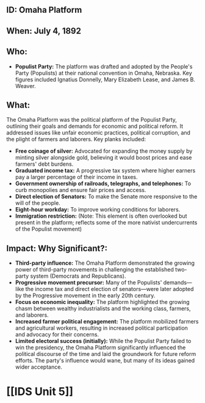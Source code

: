 ## ID: Omaha Platform

## When: July 4, 1892

## Who:
* **Populist Party:**  The platform was drafted and adopted by the People's Party (Populists) at their national convention in Omaha, Nebraska.  Key figures included Ignatius Donnelly, Mary Elizabeth Lease, and James B. Weaver.

## What: 
The Omaha Platform was the political platform of the Populist Party, outlining their goals and demands for economic and political reform. It addressed issues like unfair economic practices, political corruption, and the plight of farmers and laborers.  Key planks included:

* **Free coinage of silver:**  Advocated for expanding the money supply by minting silver alongside gold, believing it would boost prices and ease farmers' debt burdens.
* **Graduated income tax:**  A progressive tax system where higher earners pay a larger percentage of their income in taxes.
* **Government ownership of railroads, telegraphs, and telephones:**  To curb monopolies and ensure fair prices and access.
* **Direct election of Senators:** To make the Senate more responsive to the will of the people.
* **Eight-hour workday:**  To improve working conditions for laborers.
* **Immigration restriction:** (Note: This element is often overlooked but present in the platform; reflects some of the more nativist undercurrents of the Populist movement)

## Impact: Why Significant?:

* **Third-party influence:** The Omaha Platform demonstrated the growing power of third-party movements in challenging the established two-party system (Democrats and Republicans).
* **Progressive movement precursor:**  Many of the Populists' demands—like the income tax and direct election of senators—were later adopted by the Progressive movement in the early 20th century.
* **Focus on economic inequality:** The platform highlighted the growing chasm between wealthy industrialists and the working class, farmers, and laborers.
* **Increased farmer political engagement:**  The platform mobilized farmers and agricultural workers, resulting in increased political participation and advocacy for their concerns.
* **Limited electoral success (initially):** While the Populist Party failed to win the presidency, the Omaha Platform significantly influenced the political discourse of the time and laid the groundwork for future reform efforts.  The party's influence would wane, but many of its ideas gained wider acceptance.

# [[IDS Unit 5]]